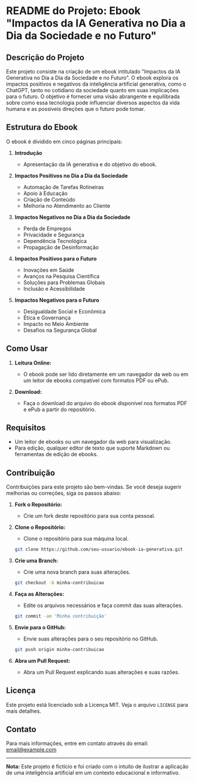 # README do Projeto: Ebook "Impactos da IA Generativa no Dia a Dia da Sociedade e no Futuro"

## Descrição do Projeto

Este projeto consiste na criação de um ebook intitulado "Impactos da IA Generativa no Dia a Dia da Sociedade e no Futuro". O ebook explora os impactos positivos e negativos da inteligência artificial generativa, como o ChatGPT, tanto no cotidiano da sociedade quanto em suas implicações para o futuro. O objetivo é fornecer uma visão abrangente e equilibrada sobre como essa tecnologia pode influenciar diversos aspectos da vida humana e as possíveis direções que o futuro pode tomar.

## Estrutura do Ebook

O ebook é dividido em cinco páginas principais:

1. **Introdução**
   - Apresentação da IA generativa e do objetivo do ebook.

2. **Impactos Positivos no Dia a Dia da Sociedade**
   - Automação de Tarefas Rotineiras
   - Apoio à Educação
   - Criação de Conteúdo
   - Melhoria no Atendimento ao Cliente

3. **Impactos Negativos no Dia a Dia da Sociedade**
   - Perda de Empregos
   - Privacidade e Segurança
   - Dependência Tecnológica
   - Propagação de Desinformação

4. **Impactos Positivos para o Futuro**
   - Inovações em Saúde
   - Avanços na Pesquisa Científica
   - Soluções para Problemas Globais
   - Inclusão e Acessibilidade

5. **Impactos Negativos para o Futuro**
   - Desigualdade Social e Econômica
   - Ética e Governança
   - Impacto no Meio Ambiente
   - Desafios na Segurança Global

## Como Usar

1. **Leitura Online:**
   - O ebook pode ser lido diretamente em um navegador da web ou em um leitor de ebooks compatível com formatos PDF ou ePub.

2. **Download:**
   - Faça o download do arquivo do ebook disponível nos formatos PDF e ePub a partir do repositório.

## Requisitos

- Um leitor de ebooks ou um navegador da web para visualização.
- Para edição, qualquer editor de texto que suporte Markdown ou ferramentas de edição de ebooks.

## Contribuição

Contribuições para este projeto são bem-vindas. Se você deseja sugerir melhorias ou correções, siga os passos abaixo:

1. **Fork o Repositório:**
   - Crie um fork deste repositório para sua conta pessoal.

2. **Clone o Repositório:**
   - Clone o repositório para sua máquina local.
   ```bash
   git clone https://github.com/seu-usuario/ebook-ia-generativa.git
   ```

3. **Crie uma Branch:**
   - Crie uma nova branch para suas alterações.
   ```bash
   git checkout -b minha-contribuicao
   ```

4. **Faça as Alterações:**
   - Edite os arquivos necessários e faça commit das suas alterações.
   ```bash
   git commit -am 'Minha contribuição'
   ```

5. **Envie para o GitHub:**
   - Envie suas alterações para o seu repositório no GitHub.
   ```bash
   git push origin minha-contribuicao
   ```

6. **Abra um Pull Request:**
   - Abra um Pull Request explicando suas alterações e suas razões.

## Licença

Este projeto está licenciado sob a Licença MIT. Veja o arquivo `LICENSE` para mais detalhes.

## Contato

Para mais informações, entre em contato através do email: [email@example.com](mailto:email@example.com)

---

**Nota:** Este projeto é fictício e foi criado com o intuito de ilustrar a aplicação de uma inteligência artificial em um contexto educacional e informativo.
